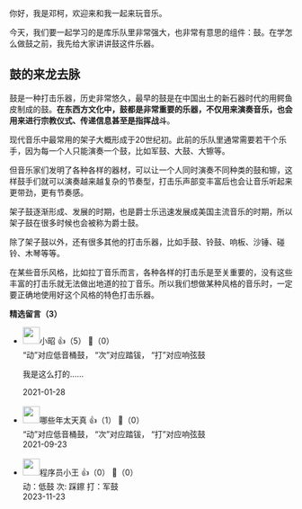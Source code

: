 你好，我是邓柯，欢迎来和我一起来玩音乐。

今天，我们要一起学习的是库乐队里非常强大，也非常有意思的组件：鼓。在学怎么做鼓之前，我先给大家讲讲鼓这件乐器。

## 鼓的来龙去脉

鼓是一种打击乐器，历史非常悠久，最早的鼓是在中国出土的新石器时代的用鳄鱼皮制成的鼓。**在东西方文化中，鼓都是非常重要的乐器，不仅用来演奏音乐，也会用来进行宗教仪式、传递信息甚至是指挥战斗**。

现代音乐中最常用的架子大概形成于20世纪初。此前的乐队里通常需要若干个乐手，因为每一个人只能演奏一个鼓，比如军鼓、大鼓、大镲等。

但音乐家们发明了各种各样的器材，可以让一个人同时演奏不同种类的鼓和镲，这样鼓手们就可以演奏越来越复杂的节奏型，打击乐声部变丰富后也会让音乐听起来更带劲，更有节奏感。

架子鼓逐渐形成、发展的时期，也是爵士乐迅速发展成美国主流音乐的时期，所以架子鼓在很多时候也会被称为爵士鼓。

除了架子鼓以外，还有很多其他的打击乐器，比如手鼓、铃鼓、响板、沙锤、碰铃、木琴等等。

在某些音乐风格，比如拉丁音乐而言，各种各样的打击乐是至关重要的，没有这些丰富的打击乐就无法做出地道的拉丁音乐。所以我们想做某种风格的音乐时，一定要正确地使用好这个风格的特色打击乐器。
<div><strong>精选留言（3）</strong></div><ul>
<li><img src="https://static001.geekbang.org/account/avatar/00/14/3f/39/a4c2154b.jpg" width="30px"><span>小昭</span> 👍（5） 💬（0）<div>“动”对应低音桶鼓，
“次”对应踏钹，
“打”对应响弦鼓

我是这么打的……</div>2021-01-28</li><br/><li><img src="https://static001.geekbang.org/account/avatar/00/2a/64/71/6d215ad7.jpg" width="30px"><span>哪些年太天真</span> 👍（1） 💬（0）<div>“动”对应低音桶鼓，
“次”对应踏钹，
“打”对应响弦鼓</div>2021-09-23</li><br/><li><img src="https://static001.geekbang.org/account/avatar/00/23/f3/52/70865679.jpg" width="30px"><span>程序员小王</span> 👍（0） 💬（0）<div>动：低鼓
次: 踩鑔
打：军鼓</div>2023-11-23</li><br/>
</ul>